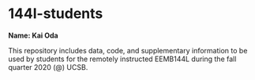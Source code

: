 # 144l-students

**Name: Kai Oda**

This repository includes data, code, and supplementary information to be used by students for the remotely instructed EEMB144L during the fall quarter 2020 (@) UCSB. 